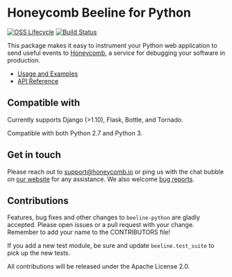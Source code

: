 # Honeycomb Beeline for Python

[![OSS Lifecycle](https://img.shields.io/osslifecycle/honeycombio/beeline-python?color=success)](https://github.com/honeycombio/home/blob/main/honeycomb-oss-lifecycle-and-practices.md)
[![Build Status](https://circleci.com/gh/honeycombio/beeline-python.svg?style=svg)](https://app.circleci.com/pipelines/github/honeycombio/beeline-python)

This package makes it easy to instrument your Python web application to send useful events to [Honeycomb](https://honeycomb.io), a service for debugging your software in production.

- [Usage and Examples](https://docs.honeycomb.io/getting-data-in/beelines/beeline-python/)
- [API Reference](https://honeycombio.github.io/beeline-python/)

## Compatible with

Currently supports Django (>1.10), Flask, Bottle, and Tornado.

Compatible with both Python 2.7 and Python 3.

## Get in touch

Please reach out to [support@honeycomb.io](mailto:support@honeycomb.io) or ping
us with the chat bubble on [our website](https://www.honeycomb.io) for any
assistance. We also welcome [bug reports](https://github.com/honeycombio/beeline-python/issues).

## Contributions

Features, bug fixes and other changes to `beeline-python` are gladly accepted. Please
open issues or a pull request with your change. Remember to add your name to the
CONTRIBUTORS file!

If you add a new test module, be sure and update `beeline.test_suite` to pick up the new tests.

All contributions will be released under the Apache License 2.0.
